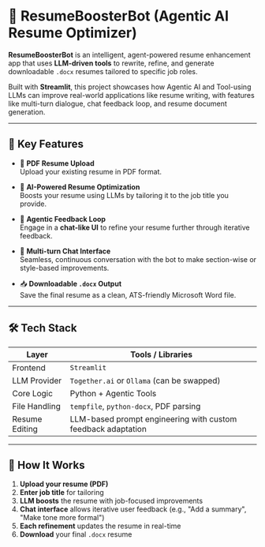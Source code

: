 # 🚀 ResumeBoosterBot (Agentic AI Resume Optimizer)

**ResumeBoosterBot** is an intelligent, agent-powered resume enhancement app that uses **LLM-driven tools** to rewrite, refine, and generate downloadable `.docx` resumes tailored to specific job roles.

Built with **Streamlit**, this project showcases how Agentic AI and Tool-using LLMs can improve real-world applications like resume writing, with features like multi-turn dialogue, chat feedback loop, and resume document generation.

---

## 🧠 Key Features

- 📄 **PDF Resume Upload**  
  Upload your existing resume in PDF format.

- 🧠 **AI-Powered Resume Optimization**  
  Boosts your resume using LLMs by tailoring it to the job title you provide.

- 🔁 **Agentic Feedback Loop**  
  Engage in a **chat-like UI** to refine your resume further through iterative feedback.

- 💬 **Multi-turn Chat Interface**  
  Seamless, continuous conversation with the bot to make section-wise or style-based improvements.

- 📥 **Downloadable `.docx` Output**  
  Save the final resume as a clean, ATS-friendly Microsoft Word file.

---

## 🛠️ Tech Stack

| Layer | Tools / Libraries |
|------|-------------------|
| Frontend | `Streamlit` |
| LLM Provider | `Together.ai` or `Ollama` (can be swapped) |
| Core Logic | Python + Agentic Tools |
| File Handling | `tempfile`, `python-docx`, PDF parsing |
| Resume Editing | LLM-based prompt engineering with custom feedback adaptation |

---

## 🚀 How It Works

1. **Upload your resume (PDF)**  
2. **Enter job title** for tailoring  
3. **LLM boosts** the resume with job-focused improvements  
4. **Chat interface** allows iterative user feedback (e.g., "Add a summary", "Make tone more formal")  
5. **Each refinement** updates the resume in real-time  
6. **Download** your final `.docx` resume
